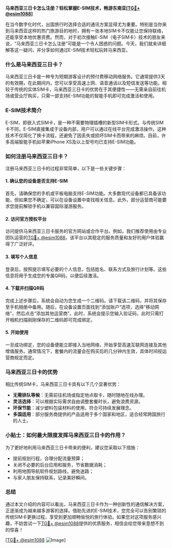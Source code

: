 **马来西亚三日卡怎么注册？轻松掌握E-SIM技术，畅游东南亚[[TG💪+ @esim1088](https://t.me/s/esim1088)]**

在当今数字化时代，出国旅行时选择合适的通讯方案显得尤为重要。特别是当你来到马来西亚这样的热门旅游目的地时，拥有一张本地SIM卡不仅能让您保持联络，还能享受本地优惠资费。然而，对于初次接触E-SIM（电子SIM卡）技术的朋友来说，“马来西亚三日卡怎么注册”可能是一个令人困惑的问题。今天，我们就来详细解答这一疑问，并分享如何通过E-SIM技术轻松玩转马来西亚。

### 什么是马来西亚三日卡？

马来西亚三日卡是一种专为短期游客设计的预付费移动网络服务。它通常提供3天的有效期，在此期间内，您可以享受高速上网、语音通话以及短信发送等功能。相较于传统的实体SIM卡，马来西亚三日卡的优势在于其便捷性——无需亲自前往机场或营业厅购买，只需一部支持E-SIM功能的智能手机即可完成激活和使用。

### E-SIM技术简介

E-SIM，即嵌入式SIM卡，是一种不需要物理插槽的新型SIM卡形式。与传统SIM卡不同，E-SIM直接集成于设备内部，用户可以通过在线平台完成激活操作。这种技术不仅简化了换卡流程，还避免了因丢失或损坏SIM卡而带来的麻烦。目前，许多高端智能手机如苹果iPhone XS及以上型号均已支持E-SIM功能。

### 如何注册马来西亚三日卡？

注册马来西亚三日卡的过程非常简单，以下是一些关键步骤：

#### 1. 确认您的设备是否支持E-SIM
首先，请确保您的手机或平板电脑支持E-SIM功能。大多数现代设备都已具备该功能，但如果您不确定，可以在设备设置中查找相关信息。此外，部分运营商可能要求您提前解锁手机以兼容国际漫游服务。

#### 2. 访问官方授权平台
访问提供马来西亚三日卡服务的官方网站或合作平台。例如，我们推荐使用由专业团队运营的[TG💪+ @esim1088](https://t.me/s/esim1088)，该平台以其稳定的服务质量和友好的用户体验赢得了广泛好评。

#### 3. 填写个人信息
登录后，按照提示填写必要的个人信息，包括姓名、联系方式及旅行计划等。这些信息将用于生成您的专属QR码，以便后续激活。

#### 4. 下载并扫描QR码
完成上述步骤后，系统会自动为您生成一个二维码。请下载该二维码，并将其保存至手机相册中备用。随后，在设备设置页面找到“添加账户”选项，选择“移动网络”，然后点击“添加其他运营商”。此时，系统会提示您输入验证码，此时只需打开相机扫描刚刚保存的二维码即可完成绑定。

#### 5. 开始使用
一旦成功绑定，您的设备便能立即接入当地网络，开始享受高速互联网连接及其他增值服务。通常情况下，套餐内的流量会在购买后的几分钟内生效，具体时间视运营商规定而定。

### 马来西亚三日卡的优势

相比传统SIM卡，马来西亚三日卡具有以下几个显著优势：

- **无需排队等候**：无需前往机场或指定地点取卡，随时随地在线办理。
- **灵活选择**：可以根据实际需求自由调整套餐时长，避免浪费资源。
- **环保节能**：减少塑料包装材料的使用，符合可持续发展理念。
- **多国适用**：部分服务商提供的产品适用于多个国家和地区，适合经常跨国旅行的人士。

### 小贴士：如何最大限度发挥马来西亚三日卡的作用？

为了更好地利用马来西亚三日卡带来的便利，建议您采取以下措施：

- 提前规划行程，合理分配流量预算；
- 关闭不必要的后台应用和服务，节省数据消耗；
- 利用地图导航软件规划路线，避免迷路；
- 与家人朋友保持联系，记录美好瞬间。

### 总结

通过本文介绍的内容可以看出，马来西亚三日卡作为一种创新性的通信解决方案，正逐渐成为越来越多游客的选择。借助先进的E-SIM技术，您完全可以告别繁琐的传统SIM卡更换过程，享受到更加顺畅愉悦的旅行体验。如果您对这项服务感兴趣，不妨尝试一下[TG💪+ @esim1088](https://t.me/s/esim1088)提供的优质服务，相信会给您带来意想不到的惊喜！

[[TG💪+ @esim1088](https://t.me/s/esim1088) ![Image](https://i.postimg.cc/4NQfJmqS/Snipaste-2025-05-13-00-14-12.png)]